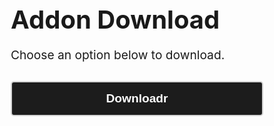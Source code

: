 <!DOCTYPE html>
<html lang="en">

<head>
  <meta charset="UTF-8">
  <meta name="viewport" content="width=device-width, initial-scale=1.0">
  <title>Website Replica</title>
  <style>
    /* General Reset */
    * {
      margin: 0;
      padding: 0;
      box-sizing: border-box;
    }

    /* Body Styling */
    body {
      background-color: #121212; /* Dark background */
      color: #ffffff; /* White text color */
      font-family: Arial, sans-serif;
      display: flex;
      justify-content: center;
      align-items: center;
      min-height: 100vh;
      text-align: center;
    }

    /* Container for Content */
    .content {
      max-width: 600px;
    }

    /* Heading Styling */
    h1 {
      font-size: 2.5rem;
      margin-bottom: 20px;
    }

    /* Paragraph Styling */
    p {
      font-size: 1.2rem;
      margin-bottom: 30px;
    }

    /* Button Styling */
    .button-container {
      display: flex;
      flex-direction: column;
      gap: 15px;
    }

    .button {
      padding: 15px 20px;
      background-color: #1c1c1c; /* Dark button background */
      border: 2px solid #d3d3d3; /* Light grey outline */
      color: #ffffff; /* White text */
      font-size: 1.2rem;
      font-weight: bold;
      border-radius: 5px;
      cursor: pointer;
      transition: background-color 0.3s, border-color 0.3s;
    }

    .button:hover {
      background-color: #333333; /* Lighter background on hover */
      border-color: #ffffff; /* White outline on hover */
    }
  </style>
</head>

<body>
  <div class="content">
    <h1>Addon Download</h1>
    <p>Choose an option below to download.</p>
    <div class="button-container">
      <button class="button">Downloadr</button>
    </div>
  </div>
</body>

</html>
